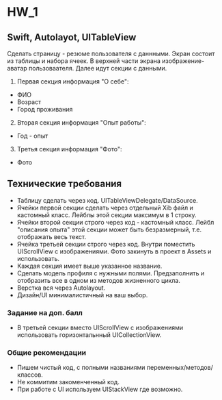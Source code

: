 # HW_1

## Swift, Autolayot, UITableView

Сделать страницу - резюме пользователя с даннными. Экран состоит из таблицы и набора ячеек. В верхней части экрана изображение-аватар пользоваателя. Далее идут секции с данными.  

1) Первая секция информация "О себе": 
  * ФИО
  * Возраст 
  * Город проживания 
  
2) Вторая секция информация "Опыт работы": 
  * Год - опыт 
  
3) Третья секция информация "Фото": 
  * Фото 

## Технические требования 

 * Таблицу сделать через код. UITableViewDelegate/DataSource. 
 * Ячейки первой секции сделать через отдельный Xib файл и кастомный класс. Лейблы этой секции максимум в 1 строку.
 * Ячейки второй секции строго через код - кастомный класс. Лейбл "описания опыта" этой секции может быть безразмерный, т.е. отображать весь текст.
 * Ячейка третьей секции строго через код. Внутри поместить UIScrollView с изображениями. Фото закинуть в проект в Assets и использовать. 
 * Каждая секция имеет выше указанное название. 
 * Сделать модель профиля с нужными полями. Предзаполнить и отобразить все в одном из методов жизненного цикла. 
 * Верстка вся через Autolayout. 
 * Дизайн/UI минималистичный на ваш выбор. 


 
 ### Задание на доп. балл 
 * В третьей секции вместо UIScrollView с изображениями использовать горизонтальнный UICollectionView.
 
 ### Общие рекомендации 
 
 * Пишем чистый код, с полными названиями переменных/методов/классов. 
 * Не коммитим закоменченный код. 
 * При работе с UI используем UIStackView где возможно.

